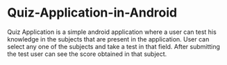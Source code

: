 # Quiz-Application-in-Android
Quiz Application is a simple android application where a user can test his knowledge in the subjects that are present in
the application. User can select any one of the subjects and take a test in that field. After submitting the test user can
see the score obtained in that subject.
